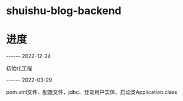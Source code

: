 # shuishu-blog-backend

# 进度

------ 2022-12-24

初始化工程


------ 2022-03-29

pom.xml文件、配置文件，jdbc、登录用户实体、启动类Application.class

